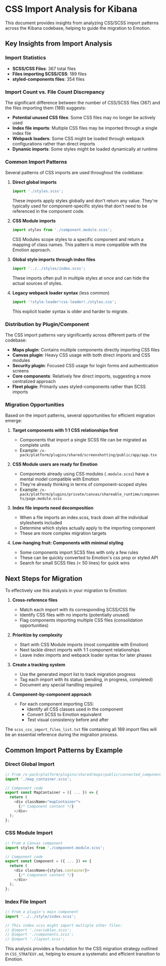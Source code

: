 # CSS Import Analysis for Kibana

This document provides insights from analyzing CSS/SCSS import patterns across the Kibana codebase, helping to guide the migration to Emotion.

## Key Insights from Import Analysis

### Import Statistics

- **SCSS/CSS Files**: 367 total files
- **Files importing SCSS/CSS**: 189 files
- **styled-components files**: 354 files

### Import Count vs. File Count Discrepancy

The significant difference between the number of CSS/SCSS files (367) and the files importing them (189) suggests:

- **Potential unused CSS files**: Some CSS files may no longer be actively used
- **Index file imports**: Multiple CSS files may be imported through a single index file
- **Webpack loaders**: Some CSS might be loaded through webpack configurations rather than direct imports
- **Dynamic imports**: Some styles might be loaded dynamically at runtime

### Common Import Patterns

Several patterns of CSS imports are used throughout the codebase:

1. **Direct global imports**
   ```typescript
   import './styles.scss';
   ```
   These imports apply styles globally and don't return any value. They're typically used for component-specific styles that don't need to be referenced in the component code.

2. **CSS Module imports**
   ```typescript
   import styles from './component.module.scss';
   ```
   CSS Modules scope styles to a specific component and return a mapping of class names. This pattern is more compatible with the Emotion approach.

3. **Global style imports through index files**
   ```typescript
   import '../../styles/index.scss';
   ```
   These imports often pull in multiple styles at once and can hide the actual sources of styles.

4. **Legacy webpack loader syntax** (less common)
   ```typescript
   import '!style-loader!css-loader!./styles.css';
   ```
   This explicit loader syntax is older and harder to migrate.

### Distribution by Plugin/Component

The CSS import patterns vary significantly across different parts of the codebase:

- **Maps plugin**: Contains multiple components directly importing CSS files
- **Canvas plugin**: Heavy CSS usage with both direct imports and CSS modules
- **Security plugin**: Focused CSS usage for login forms and authentication screens
- **Core components**: Relatively few direct imports, suggesting a more centralized approach
- **Fleet plugin**: Primarily uses styled-components rather than SCSS imports

### Migration Opportunities

Based on the import patterns, several opportunities for efficient migration emerge:

1. **Target components with 1:1 CSS relationships first**
   - Components that import a single SCSS file can be migrated as complete units
   - Example: `/x-pack/platform/plugins/shared/screenshotting/public/app/app.tsx`

2. **CSS Module users are ready for Emotion**
   - Components already using CSS modules (`.module.scss`) have a mental model compatible with Emotion
   - They're already thinking in terms of component-scoped styles
   - Example: `/x-pack/platform/plugins/private/canvas/shareable_runtime/components/page.module.scss`

3. **Index file imports need decomposition**
   - When a file imports an index.scss, track down all the individual stylesheets included
   - Determine which styles actually apply to the importing component
   - These are more complex migration targets

4. **Low-hanging fruit: Components with minimal styling**
   - Some components import SCSS files with only a few rules
   - These can be quickly converted to Emotion's css prop or styled API
   - Search for small SCSS files (< 50 lines) for quick wins

## Next Steps for Migration

To effectively use this analysis in your migration to Emotion:

1. **Cross-reference files**
   - Match each import with its corresponding SCSS/CSS file
   - Identify CSS files with no imports (potentially unused)
   - Flag components importing multiple CSS files (consolidation opportunities)

2. **Prioritize by complexity**
   - Start with CSS Module imports (most compatible with Emotion)
   - Next tackle direct imports with 1:1 component relationships
   - Leave index imports and webpack loader syntax for later phases

3. **Create a tracking system**
   - Use the generated import list to track migration progress
   - Tag each import with its status (pending, in progress, completed)
   - Document any special handling required

4. **Component-by-component approach**
   - For each component importing CSS:
     - Identify all CSS classes used in the component
     - Convert SCSS to Emotion equivalent
     - Test visual consistency before and after

The `scss_css_import_files_list.txt` file containing all 189 import files will be an essential reference during the migration process.

## Common Import Patterns by Example

### Direct Global Import
```typescript
// From /x-pack/platform/plugins/shared/maps/public/connected_components/map_container/map_container.tsx
import './map_container.scss';

// Component code
export const MapContainer = ({ ... }) => {
  return (
    <div className="mapContainer">
      {/* Component content */}
    </div>
  );
};
```

### CSS Module Import
```typescript
// From a Canvas component
import styles from './component.module.scss';

// Component code
export const Component = ({ ... }) => {
  return (
    <div className={styles.container}>
      {/* Component content */}
    </div>
  );
};
```

### Index File Import
```typescript
// From a plugin's main component
import '../../style/index.scss';

// This index.scss might import multiple other files:
// @import './variables.scss';
// @import './components.scss';
// @import './layout.scss';
```

This analysis provides a foundation for the CSS migration strategy outlined in `CSS_STRATEGY.md`, helping to ensure a systematic and efficient transition to Emotion.

